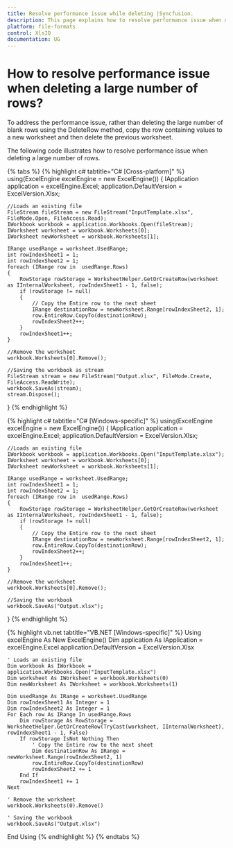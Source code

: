 ```yaml
---
title: Resolve performance issue while deleting |Syncfusion.
description: This page explains how to resolve performance issue when deleting a large number of rows using Syncfusion .NET Excel library (XlsIO).
platform: file-formats
control: XlsIO
documentation: UG
---
```


# How to resolve performance issue when deleting a large number of rows?

To address the performance issue, rather than deleting the large number of blank rows using the DeleteRow method, copy the row containing values to a new worksheet and then delete the previous worksheet.

The following code illustrates how to resolve performance issue when deleting a large number of rows.

{% tabs %}
{% highlight c# tabtitle="C# [Cross-platform]" %}
using(ExcelEngine excelEngine = new ExcelEngine())
{
    IApplication application = excelEngine.Excel;
    application.DefaultVersion = ExcelVersion.Xlsx;

    //Loads an existing file
    FileStream fileStream = new FileStream("InputTemplate.xlsx", FileMode.Open, FileAccess.Read);
    IWorkbook workbook = application.Workbooks.Open(fileStream);
    IWorksheet worksheet = workbook.Worksheets[0];
    IWorksheet newWorksheet = workbook.Worksheets[1];

    IRange usedRange = worksheet.UsedRange;
    int rowIndexSheet1 = 1;
    int rowIndexSheet2 = 1;
    foreach (IRange row in  usedRange.Rows)
    {
        RowStorage rowStorage = WorksheetHelper.GetOrCreateRow(worksheet as IInternalWorksheet, rowIndexSheet1 - 1, false);
        if (rowStorage != null)
        {
            // Copy the Entire row to the next sheet
            IRange destinationRow = newWorksheet.Range[rowIndexSheet2, 1];
            row.EntireRow.CopyTo(destinationRow);
            rowIndexSheet2++;
        }
        rowIndexSheet1++;
    }

    //Remove the worksheet
    workbook.Worksheets[0].Remove();

    //Saving the workbook as stream
    FileStream stream = new FileStream("Output.xlsx", FileMode.Create, FileAccess.ReadWrite);
    workbook.SaveAs(stream);
    stream.Dispose();
}
{% endhighlight %}

{% highlight c# tabtitle="C# [Windows-specific]" %}
using(ExcelEngine excelEngine = new ExcelEngine())
{
    IApplication application = excelEngine.Excel;
    application.DefaultVersion = ExcelVersion.Xlsx;

    //Loads an existing file
    IWorkbook workbook = application.Workbooks.Open("InputTemplate.xlsx");
    IWorksheet worksheet = workbook.Worksheets[0];
    IWorksheet newWorksheet = workbook.Worksheets[1];

    IRange usedRange = worksheet.UsedRange;
    int rowIndexSheet1 = 1;
    int rowIndexSheet2 = 1;
    foreach (IRange row in  usedRange.Rows)
    {
        RowStorage rowStorage = WorksheetHelper.GetOrCreateRow(worksheet as IInternalWorksheet, rowIndexSheet1 - 1, false);
        if (rowStorage != null)
        {
            // Copy the Entire row to the next sheet
            IRange destinationRow = newWorksheet.Range[rowIndexSheet2, 1];
            row.EntireRow.CopyTo(destinationRow);
            rowIndexSheet2++;
        }
        rowIndexSheet1++;
    }

    //Remove the worksheet
    workbook.Worksheets[0].Remove();

    //Saving the workbook
    workbook.SaveAs("Output.xlsx");
}
{% endhighlight %}

{% highlight vb.net tabtitle="VB.NET [Windows-specific]" %}
Using excelEngine As New ExcelEngine()
    Dim application As IApplication = excelEngine.Excel
    application.DefaultVersion = ExcelVersion.Xlsx

    ' Loads an existing file
    Dim workbook As IWorkbook = application.Workbooks.Open("InputTemplate.xlsx")
    Dim worksheet As IWorksheet = workbook.Worksheets(0)
    Dim newWorksheet As IWorksheet = workbook.Worksheets(1)

    Dim usedRange As IRange = worksheet.UsedRange
    Dim rowIndexSheet1 As Integer = 1
    Dim rowIndexSheet2 As Integer = 1
    For Each row As IRange In usedRange.Rows
        Dim rowStorage As RowStorage = WorksheetHelper.GetOrCreateRow(TryCast(worksheet, IInternalWorksheet), rowIndexSheet1 - 1, False)
        If rowStorage IsNot Nothing Then
            ' Copy the Entire row to the next sheet
            Dim destinationRow As IRange = newWorksheet.Range(rowIndexSheet2, 1)
            row.EntireRow.CopyTo(destinationRow)
            rowIndexSheet2 += 1
        End If
        rowIndexSheet1 += 1
    Next

    ' Remove the worksheet
    workbook.Worksheets(0).Remove()

    ' Saving the workbook
    workbook.SaveAs("Output.xlsx")
End Using
{% endhighlight %}
{% endtabs %}